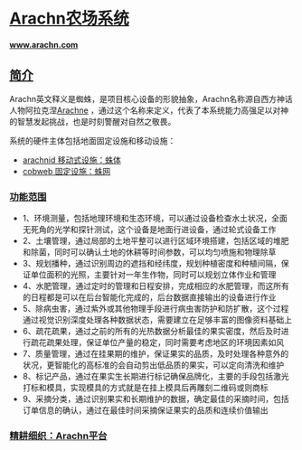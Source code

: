 ﻿# [Arachn农场系统](https://github.com/arachn) 
####  www.arachn.com
## [简介](https://github.com/arachn/arachne/wiki) 

Arachn英文释义是蜘蛛，是项目核心设备的形貌抽象，Arachn名称源自西方神话人物阿拉克涅[Arachne](https://en.wikipedia.org/wiki/Arachne) ，通过这个名称来定义，代表了本系统能力高强足以对神的智慧发起挑战，也是时刻警醒对自然之敬畏。

系统的硬件主体包括地面固定设施和移动设施：

* [arachnid 移动式设施：蛛体](https://github.com/arachn/arachnid) 
* [cobweb 固定设施：蛛网](https://github.com/arachn/cobweb) 


### [功能范围](https://github.com/arachn/arachne/projects)

* 1、环境测量，包括地理环境和生态环境，可以通过设备检查水土状况，全面无死角的光学和探针测试，这个设备是地面行进设备，通过轮式设备工作
* 2、土壤管理，通过局部的土地平整可以进行区域环境搭建，包括区域的堆肥和除菌，同时可以确认土地的休耕等时间参数，可以均匀喷施和物理除草
* 3、规划播种，通过识别周边的遮挡和经纬度，规划种植密度和种植间隔，保证单位面积的光照，主要针对一年生作物，同时可以规划立体作业和管理
* 4、水肥管理，通过定时的管理和日程安排，完成相应的水肥管理，而这所有的日程都是可以在后台智能化完成的，后台数据直接输出的设备进行作业
* 5、除病虫害，通过紫外或其他物理手段进行病虫害防护和防扩散，这个过程通过视觉识别深度处理各种数据状态，需要建立在足够丰富的图像资料基础上
* 6、疏花疏果，通过之前的所有的光热数据分析最佳的果实密度，然后及时进行疏花疏果处理，保证单位产量的稳定，同时需要考虑地区的环境因素如风
* 7、质量管理，通过在挂果期的维护，保证果实的品质，及时处理各种意外的状况，更智能化的高标准的会自动剪出低品质的果实，可以定向清洗和维护
* 8、标记产品，通过在果实生长期进行标记确保品牌化，主要的手段包括激光打标和模具，实现模具的方式就是在挂上模具后再雕刻二维码或则商标
* 9、采摘分类，通过识别果实和长期维护的数据，确定最佳的采摘时间，包括订单信息的确认，通过在最佳时间采摘保证果实的品质和连续价值输出

###  [精耕细织：Arachn平台](https://github.com/arachn/arachne)
